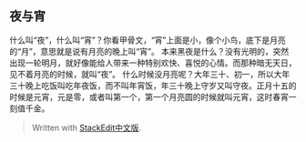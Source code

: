 
##  夜与宵
什么叫“夜”，什么叫“宵”？你看甲骨文，“宵”上面是小，像个小鸟，底下是月亮的“月”，意思就是说有月亮的晚上叫“宵”。
本来黑夜是什么？没有光明的，突然出现一轮明月，就好像能给人带来一种特别欢快、喜悦的心情。而那种暗无天日，见不着月亮的时候，就叫“夜”。
什么时候没月亮呢？大年三十、初一，所以大年三十晚上吃饭叫吃年夜饭，而不叫年宵饭，年三十晚上守岁又叫守夜。正月十五的时候是元宵，元是零，或者叫第一个，第一个月亮圆的时候就叫元宵，这时春宵一刻值千金。





> Written with [StackEdit中文版](https://stackedit.cn/).
<!--stackedit_data:
eyJoaXN0b3J5IjpbMjA3MjQ3MzA5M119
-->
